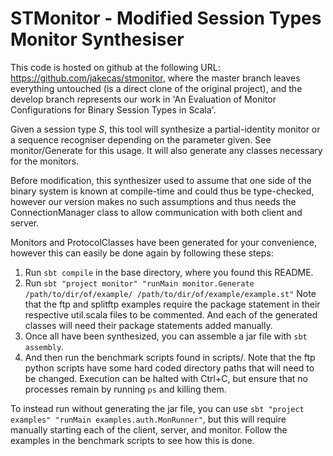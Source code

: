 # STMonitor - Modified Session Types Monitor Synthesiser

This code is hosted on github at the following URL: https://github.com/jakecas/stmonitor, where the master branch leaves everything untouched (is a direct clone of the original project), and the develop branch represents our work in 'An Evaluation of Monitor Configurations for Binary Session Types in Scala'.

Given a session type _S_, this tool will synthesize a partial-identity monitor or a sequence recogniser depending on the parameter given. 
See monitor/Generate for this usage. It will also generate any classes necessary for the monitors.

Before modification, this synthesizer used to assume that one side of the binary system is known at compile-time and could thus be type-checked,
however our version makes no such assumptions and thus needs the ConnectionManager class to allow communication with both client and server.

Monitors and ProtocolClasses have been generated for your convenience, however this can easily be done again by following these steps:

1. Run `sbt compile` in the base directory, where you found this README.
2. Run `sbt "project monitor" "runMain monitor.Generate /path/to/dir/of/example/ /path/to/dir/of/example/example.st"`
    Note that the ftp and splitftp examples require the package statement in their respective util.scala files to be commented. 
    And each of the generated classes will need their package statements added manually.
3. Once all have been synthesized, you can assemble a jar file with `sbt assembly`.
4. And then run the benchmark scripts found in scripts/. 
    Note that the ftp python scripts have some hard coded directory paths that will need to be changed. 
    Execution can be halted with Ctrl+C, but ensure that no processes remain by running `ps` and killing them.

To instead run without generating the jar file, you can use `sbt "project examples" "runMain examples.auth.MonRunner"`,
but this will require manually starting each of the client, server, and monitor. Follow the examples in the benchmark scripts to see how this is done.